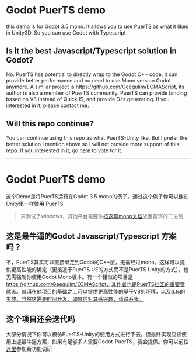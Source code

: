 # Godot PuerTS demo
this demo is for Godot 3.5 mono. It allows you to use [PuerTS](https://github.com/Tencent/puerts.git) as what it likes in Unity3D. So you can use Godot with Typescript

## Is it the best Javascript/Typescript solution in Godot?
No. PuerTS has potential to directly wrap to the Godot C++ code, it can provide better performance and no need to use Mono version Godot anymore. A similar project is https://github.com/Geequlim/ECMAScript, its author is also a member of PuerTS community. PuerTS can provide binding based on V8 instead of QuickJS, and provide D.ts generating. If you interested in it, please contact me.

## Will this repo continue?
You can continue using this repo as what PuerTS-Unity like. But I prefer the better solution I mention above so I will not provide more support of this repo. If you interested in it, go [here](https://github.com/Tencent/puerts/discussions/1525) to vote for it.

------
# Godot PuerTS demo
这个Demo是将PuerTS运行在Godot 3.5 mono的例子。通过这个例子你可以像在Unity里一样使用 [PuerTS](https://github.com/Tencent/puerts.git)

> 只测试了windows，其他平台需要你[按这篇mono文档](https://www.mono-project.com/docs/advanced/pinvoke/)放置普洱的二进制

## 这是最牛逼的Godot Javascript/Typescript 方案吗？
不，PuerTS其实可以直接绑定到Godot的C++层，无需经过mono。这样可以提供更高性能的绑定（更接近于PuerTS UE的方式而不是PuerTS Unity的方式），也无需强制你使用Godot Mono版本。有一个相似的项目是 https://github.com/Geequlim/ECMAScript，其作者也是PuerTS社区的重要贡献者。普洱在他项目的基础之上可以提供更高性能的基于V8的环境，以及d.ts的生成，当然这需要时间开发，如果你对其感兴趣，请联系我。

## 这个项目还会迭代吗
大部分情况下你可以模仿PuerTS-Unity的使用方式进行下去。但最终实现应该使用上述最牛逼方案，如果有足够多人需要Godot-PuerTS，我会提供。你可以前往[这里](https://github.com/Tencent/puerts/discussions/1525)参加新功能调研
